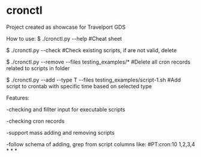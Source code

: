 # cronctl
Project created as showcase for Travelport GDS

How to use:
$ ./cronctl.py --help #Cheat sheet

$ ./cronctl.py --check #Check existing scripts, if are not valid, delete

$ ./cronctl.py --remove --files testing_examples/* #Delete all cron records related to scripts in folder

$ ./cronctl.py --add --type T --files testing_examples/script-1.sh #Add script to crontab with specific time based on selected type

Features:

-checking and fillter input for executable scripts

-checking cron records

-support mass adding and removing scripts

-follow schema of adding, grep from script columns like: #PT:cron:10 1,2,3,4 * * *